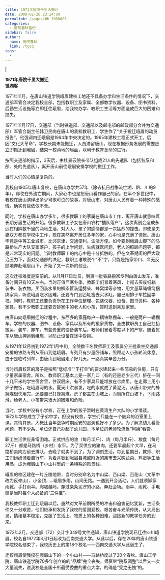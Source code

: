 ```yaml
---
title: 1971年唐院千里大搬迁
date: 2009-02-26 23:24:00
permalink: /pages/bb_1000885
categories: 
  - 唐院春秋备份
sidebar: false
author: 
  name: 唐院春秋
  link: /tycq
tags: 
  - 
---
```


|

**1971年唐院千里大搬迁**  
 **镜湖客**

1971年11月，在唐山铁道学院峨眉建校工地还不具备办学和生活条件的情况下，交通部军管会决定我校全部，包括教职工及家属、全部教学仪器、设备、图书资料，后勤生活设施等立即迁往峨眉，给我校办学、教职工生活等方面造成巨大的困难和损失。

1971年11月17日，交通部（当时铁道部、交通部以及邮电部的邮政部分合并为交通部）军管会副主任韩卫民向在唐山的我校教职工、学生作了“关于搬迁峨眉的动员报告”，他强调内迁峨眉是1964年中央决定的。1965年建校工程正式开工。后因“文化大革命”，学校长期未能搬迁，人员滞留唐山。现在根据形势发展的需要应立即搬迁到峨眉，结束一校两地的局面，以利于教育革命的进行。

按照交通部的指示，3天后，由杜景云院长带队组成21人的先遣队（包括各系和部、处的先遣队），离开唐山前往峨眉安排学校的搬迁工作。

当时人们的心情是复杂的。

我校自1905年唐山复校，在唐山办学共57年（除去抗日战争流亡湘、黔、川的9年），即使在外流亡期间，大家心中也是把唐山看作自己的家。在半个多世纪中，我校在唐山演绎出多少可歌可泣的故事，对唐山市、对唐山人民有着一种特殊的感情。确实有些依依不舍。

同时，学校在唐山办学多年，很多教职工的家属在唐山市工作，离开唐山就意味着长期分居生活的开始。很多教职工子女在唐山农村“插队落户”，这次离别会造成永远在相隔数千里的两地生活，对大人、孩子的感情都是一次猛烈的撞击。即使是夫妻双方都在学校中工作，现在突然离开居住多年的家，心中也是充满了惆怅。唐山毕竟是中等工业城市，比邻京津，交通便利，生活方便。如今要到峨眉山脚下的马路桥生产大队安家落户，孩子的上学问题，生病就医问题，老人的照顾问题等，都是非常现实的问题。当时教师职工的内心中是十分抵触的。但在文革期间的巨大政治压力下，面对交通部的决定，教职工谁敢说个“不”字，只能是拖家带口、义无反顾地奔赴峨眉山下，开始了又一次新的创业。

这次迁校难度是空前的。从11月17日动员，到第一批铁路搬家专列由唐山发车，准备时间只有10天左右。当时正值严寒冬季，教职工们冒着寒风，上街去买废纸箱装书、装衣物。买回装水果的柳条筐装运劈柴、蜂窝煤等杂物，用大量草绳缠绕捆绑家具，听说峨眉吃水困难，还要专门到西缸窑去买水缸。自己用排子车拉回学校。同时，教职工还要负责所在工作单位整理、包装仪器、设备、图书资料、各种家具。有不少教职工还要安排家中的老人和小孩，暂时送到亲友家里。

由唐山向峨眉搬迁的过程中，东西多的家庭每户一辆铁路棚车，一般是两户一辆棚车。学校的仪器、图书、设备、家具以及所有的搬家货物，全由教职员工自己扛抬搬运、装车、卸车。有些贵重的设备装车后，教师们冒着零度以下的严寒，随着货车从唐山押运到峨眉，以防止设备在途中受损。

从1971年12月初到1972年1月中旬，全院数千名教师职工及家属分三批乘坐交通部安排的铁路专列从唐山到达峨眉。专列只有少量卧铺车，照顾老人小孩轮流休息。由于是临时列车，由唐山到峨眉走了好几天，一路真实辛苦万分。

当时峨眉校区的房子是按照“低标准”“干打垒”的要求建起来一些简易的住房，只有少量家属宿舍。所以，教师职工基本上是一家几口（有的还是老少三代）挤在一间十几平米的学生宿舍里，住双层床。有不少家具只能堆放在仓库里。在走廊上用小炉子做饭，吃峨眉河的水。夏天山洪暴发，吃的水就成了黄泥汤。从唐山带来的蜂窝煤很快用完，还要自己打蜂窝煤。房子都盖在山坡上，而厕所在山坡下，下雨路滑，给老人、小孩带来很大的困难和危险。

当时，学校中没有小学校，正在上学的孩子暂时在黄湾生产大队的小学借读。1972年学校成立了子弟中学，但没有校舍，学生们只能在一个废弃的浴室里上课。其情其景，大概比当年战争时期延安的窑洞也好不了多少。为了解决幼儿看管问题，有不少系、单位还自己办起了幼儿园，本单位的老师轮流当“阿姨”看管。

职工生活供应非常困难。正式供应的油（每月半斤）、肉（每月半斤）、粮食（每月27斤）都是马路桥（乡村）水平。为了买供应的猪肉，还要早晨起个大早，在马路桥卖肉店前去排队，去晚了就卖不到了。为了调剂生活，每到星期日，教师、职工们纷纷骑着自行车、背着背篓到峨眉县城或附近的集市去采购蔬菜、鸡蛋等生活用品，成为峨眉山下小山村里的一条特殊的风景线。

峨眉的校区建在一片丘陵地带，当时分别命名为中山梁、西山梁、百花山（文革中改为反修山）、小金顶……峨眉多雨，山间无路。一遇到开会活动，人们就须脚穿雨靴，手打雨伞。爬坡越岭，穿过条条泥泞的小路，奔赴会场。雨伞、雨靴、手电筒是当时每个人必备的“三件宝”。

我校教师职工迁到峨眉以后，虽然对文革前期所受的冲击和迫害记忆犹新，生活条件又十分艰苦，他们继承和发扬了我校的爱国爱校，艰苦奋斗光荣传统，从大局出发，情绪基本稳定，克服了生活上、物质上的各种困难，迎接新的教学任务的到来。

1972年2月，交通部（72）交计字349号文件通知，唐山铁道学院现已迁往四川峨眉，校名自1972年3月1日起改为西南交通大学。从此以后，存在20年的唐山铁道学院校名结束了，我校历史上的第18个校名——西南交通大学从此诞生了。

迁校峨眉使我校在峨眉山下的一个小山村——马路桥度过了20个春秋。唐山工学院、唐山铁道学院70多年创立的的“品牌”完全丧失，师资继“院系调整”以后又一次大量流失，说我校是全国十所最受委曲的重点大学，的确是“受之无愧”的。  
  
---